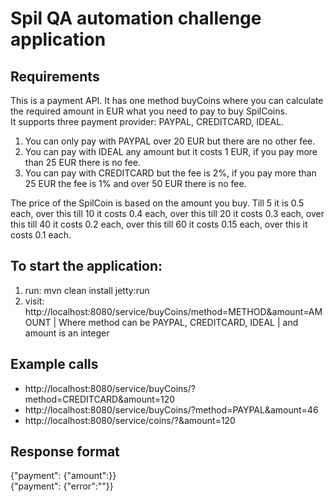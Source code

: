# Spil QA automation challenge application

## Requirements
This is a payment API. It has one method buyCoins where you can calculate the required amount in EUR what you need to pay to buy SpilCoins.   
It supports three payment provider: PAYPAL, CREDITCARD, IDEAL.   

1. You can only pay with PAYPAL over 20 EUR but there are no other fee.
2. You can pay with IDEAL any amount but it costs 1 EUR, if you pay more than 25 EUR there is no fee.
3. You can pay with CREDITCARD but the fee is 2%, if you pay more than 25 EUR the fee is 1% and over 50 EUR there is no fee.

The price of the SpilCoin is based on the amount you buy. Till 5 it is 0.5 each, over this till 10 it costs 0.4 each, over this till 20 it costs 0.3 each, over this till 40 it costs 0.2 each, over this till 60 it costs 0.15 each, over this it costs 0.1 each.

## To start the application:
1. run: mvn clean install jetty:run
2. visit: http://localhost:8080/service/buyCoins/method=METHOD&amount=AMOUNT
| Where method can be PAYPAL, CREDITCARD, IDEAL 
| and amount is an integer

## Example calls
* http://localhost:8080/service/buyCoins/?method=CREDITCARD&amount=120
* http://localhost:8080/service/buyCoins/?method=PAYPAL&amount=46
* http://localhost:8080/service/coins/?&amount=120

## Response format
{"payment": {"amount":<CALCULATED AMOUNT>}}   
{"payment": {"error":"<ERROR MESSAGE>"}}
